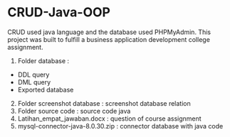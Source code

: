 # CRUD-Java-OOP
CRUD used java language and the database used PHPMyAdmin. This project was built to fulfill a business application development college assignment.

1. Folder database :
  - DDL query
  - DML query
  - Exported database
2. Folder screenshot database : screenshot database relation 
3. Folder source code : source code java
4. Latihan_empat_jawaban.docx : question of course assignment
5. mysql-connector-java-8.0.30.zip : connector database with java code
